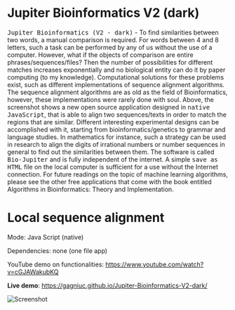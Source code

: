 # Jupiter Bioinformatics V2 (dark)
<kbd>Jupiter Bioinformatics (V2 - dark)</kbd> - To find similarities between two words, a manual comparison is required. For words between 4 and 8 letters, such a task can be performed by any of us without the use of a computer. However, what if the objects of comparison are entire phrases/sequences/files? Then the number of possibilities for different matches increases exponentially and no biological entity can do it by paper computing (to my knowledge). Computational solutions for these problems exist, such as different implementations of sequence alignment algorithms. The sequence alignment algorithms are as old as the field of Bioinformatics, however, these implementations were rarely done with soul. Above, the screenshot shows a new open source application designed in <kbd>native JavaScript</kbd>, that is able to align two sequences/texts in order to match the regions that are similar. Different interesting experimental designs can be accomplished with it, starting from bioinformatics/genetics to grammar and language studies. In mathematics for instance, such a strategy can be used in research to align the digits of irrational numbers or number sequences in general to find out the similarities between them. The software is called <kbd>Bio-Jupiter</kbd> and is fully independent of the internet. A simple <kbd>save as HTML</kbd> file on the local computer is sufficient for a use without the Internet connection. For future readings on the topic of machine learning algorithms, please see the other free applications that come with the book entitled Algorithms in Bioinformatics: Theory and Implementation.

# Local sequence alignment

Mode: Java Script (native)

Dependencies: none (one file app)

YouTube demo on functionalities: https://www.youtube.com/watch?v=cGJAWakubKQ


**Live demo**: https://gagniuc.github.io/Jupiter-Bioinformatics-V2-dark/

![Screenshot](https://github.com/Gagniuc/Jupiter-Bioinformatics-V2---dark-/blob/main/ScreenShot%20-%20Jupiter%20Bioinformatics%20(V2%20-%20dark).png)
